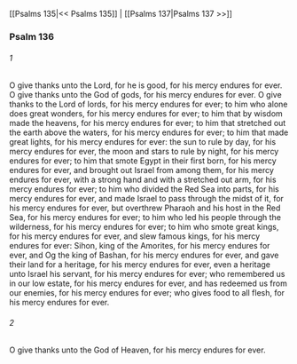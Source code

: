 [[Psalms 135|<< Psalms 135]]  |  [[Psalms 137|Psalms 137 >>]]

### Psalm 136
###### 1
O give thanks unto the Lord, for he is good, for his mercy endures for ever. O give thanks unto the God of gods, for his mercy endures for ever. O give thanks to the Lord of lords, for his mercy endures for ever; to him who alone does great wonders, for his mercy endures for ever; to him that by wisdom made the heavens, for his mercy endures for ever; to him that stretched out the earth above the waters, for his mercy endures for ever; to him that made great lights, for his mercy endures for ever: the sun to rule by day, for his mercy endures for ever, the moon and stars to rule by night, for his mercy endures for ever; to him that smote Egypt in their first born, for his mercy endures for ever, and brought out Israel from among them, for his mercy endures for ever, with a strong hand and with a stretched out arm, for his mercy endures for ever; to him who divided the Red Sea into parts, for his mercy endures for ever, and made Israel to pass through the midst of it, for his mercy endures for ever, but overthrew Pharaoh and his host in the Red Sea, for his mercy endures for ever; to him who led his people through the wilderness, for his mercy endures for ever; to him who smote great kings, for his mercy endures for ever, and slew famous kings, for his mercy endures for ever: Sihon, king of the Amorites, for his mercy endures for ever, and Og the king of Bashan, for his mercy endures for ever, and gave their land for a heritage, for his mercy endures for ever, even a heritage unto Israel his servant, for his mercy endures for ever; who remembered us in our low estate, for his mercy endures for ever, and has redeemed us from our enemies, for his mercy endures for ever; who gives food to all flesh, for his mercy endures for ever.

###### 2
O give thanks unto the God of Heaven, for his mercy endures for ever.